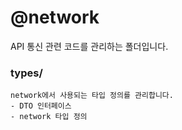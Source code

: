 # @network

API 통신 관련 코드를 관리하는 폴더입니다.

### types/
```
network에서 사용되는 타입 정의를 관리합니다.
- DTO 인터페이스
- network 타입 정의
```
